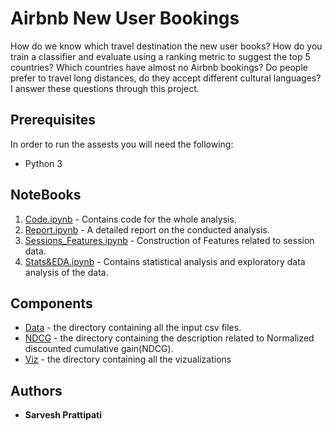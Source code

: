 # Airbnb New User Bookings

How do we know which travel destination the new user books? How do you train a classifier and evaluate using a ranking metric to suggest the top 5 countries? Which countries have almost no Airbnb bookings? Do people prefer to travel long distances, do they accept different cultural languages? I answer these questions through this project.

## Prerequisites

In order to run the assests you will need the following:

* Python 3

## NoteBooks

1. [Code.ipynb](https://github.com/SarveshP/Airbnb-New-User-Bookings/blob/master/Code.ipynb) - Contains code for the whole analysis.
2. [Report.ipynb](https://github.com/SarveshP/Airbnb-New-User-Bookings/blob/master/Report.ipynb) - A detailed report on the conducted analysis.
3. [Sessions_Features.ipynb](https://github.com/SarveshP/Airbnb-New-User-Bookings/blob/master/Sessions_Features.ipynb) - Construction of Features related to session data.
4. [Stats&EDA.ipynb](https://github.com/SarveshP/Airbnb-New-User-Bookings/blob/master/Stats&EDA.ipynb) - Contains statistical analysis and exploratory data analysis of the data.

## Components

* [Data](https://github.com/SarveshP/Airbnb-New-User-Bookings/tree/master/Data) - the directory containing all the input csv files.
* [NDCG](https://github.com/SarveshP/Airbnb-New-User-Bookings/tree/master/NDCG) - the directory containing the description related to Normalized discounted cumulative gain(NDCG).
* [Viz](https://github.com/SarveshP/Airbnb-New-User-Bookings/tree/master/Viz) - the directory containing all the vizualizations

## Authors

* **Sarvesh Prattipati**

